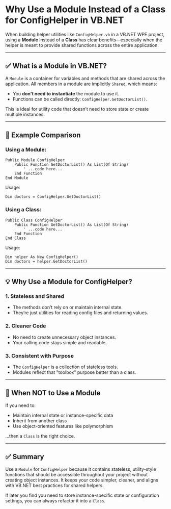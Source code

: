 # Why Use a Module Instead of a Class for ConfigHelper in VB.NET

When building helper utilities like `ConfigHelper.vb` in a VB.NET WPF project, using a **Module** instead of a **Class** has clear benefits—especially when the helper is meant to provide shared functions across the entire application.

---

## ✅ What is a Module in VB.NET?
A `Module` is a container for variables and methods that are shared across the application. All members in a module are implicitly `Shared`, which means:

- You **don't need to instantiate** the module to use it.
- Functions can be called directly: `ConfigHelper.GetDoctorList()`.

This is ideal for utility code that doesn’t need to store state or create multiple instances.

---

## 🔧 Example Comparison

### Using a Module:
```vbnet
Public Module ConfigHelper
    Public Function GetDoctorList() As List(Of String)
        ' ...code here...
    End Function
End Module
```
Usage:
```vbnet
Dim doctors = ConfigHelper.GetDoctorList()
```

### Using a Class:
```vbnet
Public Class ConfigHelper
    Public Function GetDoctorList() As List(Of String)
        ' ...code here...
    End Function
End Class
```
Usage:
```vbnet
Dim helper As New ConfigHelper()
Dim doctors = helper.GetDoctorList()
```

---

## 💡 Why Use a Module for ConfigHelper?

### 1. **Stateless and Shared**
- The methods don’t rely on or maintain internal state.
- They’re just utilities for reading config files and returning values.

### 2. **Cleaner Code**
- No need to create unnecessary object instances.
- Your calling code stays simple and readable.

### 3. **Consistent with Purpose**
- The `ConfigHelper` is a collection of stateless tools.
- Modules reflect that "toolbox" purpose better than a class.

---

## 🧠 When NOT to Use a Module
If you need to:
- Maintain internal state or instance-specific data
- Inherit from another class
- Use object-oriented features like polymorphism

...then a `Class` is the right choice.

---

## ✅ Summary
Use a `Module` for `ConfigHelper` because it contains stateless, utility-style functions that should be accessible throughout your project without creating object instances. It keeps your code simpler, cleaner, and aligns with VB.NET best practices for shared helpers.

If later you find you need to store instance-specific state or configuration settings, you can always refactor it into a `Class`.